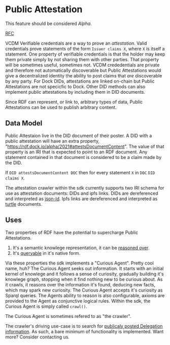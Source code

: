 # Public Attestation

This feature should be considered *Alpha*.

[RFC](https://github.com/docknetwork/planning/blob/master/rfc/0014-public-attestation.md)

VCDM Verifiable credentials are a way to prove an *attestation*. Valid credentials prove statements of the form `Issuer claims X`, where `X` is itself a statement. One property of verifiable credentials is that the holder may keep them private simply by not sharing them with other parties. That property will be sometimes useful, sometimes not. VCDM crededentials are private and therefore not automatically discoverable but Public Attestations would give a decentralized identity the ability to post claims that *are* discoverable by any party. For Dock DIDs, attestations are linked on-chain but Public Attestations are not specicfic to Dock. Other DID methods can also implement public attestations by including them in DID documents.

Since RDF can represent, or link to, arbitrary types of data, Public Attestations can be used to publish arbitrary content.

## Data Model

Public Attestaion live in the DID document of their poster. A DID with a public attestation will have an extra property, "https://rdf.dock.io/alpha/2021#attestsDocumentContent". The value of that property is an IRI that is expected to point to an RDF document. Any statement contained in that document is considered to be a claim made by the DID.

If `DID attestsDocumentContent DOC` then for every statement `X` in `DOC` `DID claims X`.

The attestation crawler within the sdk currently supports two IRI schema for use as attestation documents: DIDs and ipfs links. DIDs are dereferenced and interpreted as [json-ld](https://www.w3.org/TR/json-ld/). Ipfs links are dereferenced and interpreted as [turtle](https://www.w3.org/TR/turtle/) documents.

## Uses

Two properties of RDF have the potential to supercharge Public Attestations.

1) It's a semantic knowlege representation, it can be [reasoned over](https://github.com/docknetwork/rify).
2) It's [queryable](https://en.wikipedia.org/wiki/SPARQL) in it's native form.

Via these properties the sdk implements a "Curious Agent". Pretty cool name, huh? The Curious Agent seeks out information. It starts with an initial kernel of knowlege and it follows a sense of curiosity, gradually building it's knowlege graph, stopping when it find nothing new to be curious about. As it crawls, it reasons over the information it's found, deducing new facts, which may spark new curiosity. The Curious Agent accepts it's curiosity as Sparql queries. The Agents ability to reason is also configurable, axioms are provided to the Agent as conjunctive logical rules. Within the sdk, the Curious Agent is simply called `crawl()`.

The Curious Agent is sometimes refered to as "the crawler".

The crawler's driving use-case is to search for [publicaly posted Delegation information](./concepts_public_delegation.md). As such, a bare minimum of functionality is implemented. Want more? Consider contacting us.

